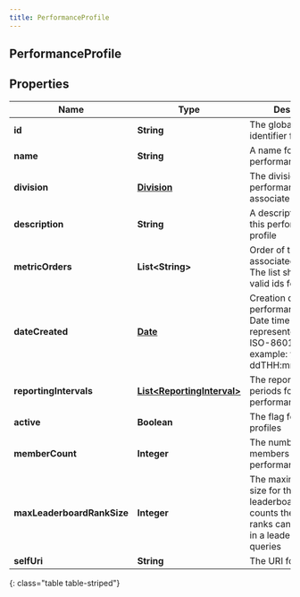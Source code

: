 ```yaml
---
title: PerformanceProfile
---
```


## PerformanceProfile

## Properties

| Name                       | Type                                                                           | Description                                                                                                                         | Notes      |
| -------------------------- | ------------------------------------------------------------------------------ | ----------------------------------------------------------------------------------------------------------------------------------- | ---------- |
| **id**                     | <!----><!---->**String**<!---->                                                | The globally unique identifier for the object.                                                                                      | [optional] |
| **name**                   | <!----><!---->**String**<!---->                                                | A name for this performance profile                                                                                                 |            |
| **division**               | <!----><!---->[**Division**](Division.md)<!---->                               | The division for this performance profile associate to                                                                              | [optional] |
| **description**            | <!----><!---->**String**<!---->                                                | A description about this performance profile                                                                                        |            |
| **metricOrders**           | <!----><!---->**List&lt;String&gt;**<!---->                                    | Order of the associated metrics. The list should contain valid ids for metrics                                                      |            |
| **dateCreated**            | <!----><!---->[**Date**](Date.md)<!---->                                       | Creation date for this performance profile. Date time is represented as an ISO-8601 string. For example: yyyy-MM-ddTHH:mm:ss[.mmm]Z | [optional] |
| **reportingIntervals**     | <!----><!---->[**List&lt;ReportingInterval&gt;**](ReportingInterval.md)<!----> | The reporting interval periods for this performance profile                                                                         | [optional] |
| **active**                 | <!----><!---->**Boolean**<!---->                                               | The flag for active profiles                                                                                                        | [optional] |
| **memberCount**            | <!----><!---->**Integer**<!---->                                               | The number of members in this performance profile                                                                                   | [optional] |
| **maxLeaderboardRankSize** | <!----><!---->**Integer**<!---->                                               | The maximum rank size for the leaderboard. This counts the number of ranks can be retrieved in a leaderboard queries                | [optional] |
| **selfUri**                | <!----><!---->**String**<!---->                                                | The URI for this object                                                                                                             | [optional] |

{: class="table table-striped"}
